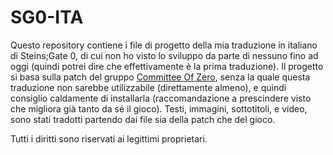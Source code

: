 # SG0-ITA
Questo repository contiene i file di progetto della mia traduzione in italiano di Steins;Gate 0, di cui non ho visto lo sviluppo da parte di nessuno fino ad oggi (quindi potrei dire che effettivamente è la prima traduzione). Il progetto si basa sulla patch del gruppo [Committee Of Zero](http://sonome.dareno.me/ "Committee Of Zero"), senza la quale questa traduzione non sarebbe utilizzabile (direttamente almeno), e quindi consiglio caldamente di installarla (raccomandazione a prescindere visto che migliora già tanto da sé il gioco).
Testi, immagini, sottotitoli, e video, sono stati tradotti partendo dai file sia della patch che del gioco.

Tutti i diritti sono riservati ai legittimi proprietari.